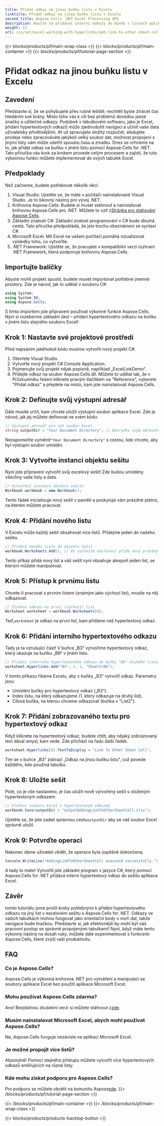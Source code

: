 ```yaml
---
title: Přidat odkaz na jinou buňku listu v Excelu
linktitle: Přidat odkaz na jinou buňku listu v Excelu
second_title: Aspose.Cells .NET Excel Processing API
description: Naučte se přidávat interní odkazy do buněk v listech aplikace Excel pomocí Aspose.Cells for .NET. Vylepšete navigaci ve svých tabulkách bez námahy.
weight: 11
url: /cs/net/excel-working-with-hyperlinks/add-link-to-other-sheet-cell/
---
```


{{< blocks/products/pf/main-wrap-class >}}
{{< blocks/products/pf/main-container >}}
{{< blocks/products/pf/tutorial-page-section >}}

# Přidat odkaz na jinou buňku listu v Excelu

## Zavedení
Představte si, že se pohybujete přes rušné letiště; nechtěli byste ztrácet čas hledáním své brány. Místo toho vás k cíli bez problémů dovedou jasné značky a užitečné odkazy. Podobně v tabulkovém softwaru, jako je Excel, přidání hypertextových odkazů může zjednodušit navigaci a učinit vaše data uživatelsky přívětivějšími. Ať už spravujete složitý rozpočet, sledujete prodeje nebo zpracováváte jakýkoli velký soubor dat, možnost propojení s jinými listy vám může ušetřit spoustu času a zmatku. Dnes se vrhneme na to, jak přidat odkaz na buňku v jiném listu pomocí Aspose.Cells for .NET. Tato příručka vás krok za krokem provede celým procesem a zajistí, že tuto výkonnou funkci můžete implementovat do svých tabulek Excel.
## Předpoklady
Než začneme, budete potřebovat několik věcí:
1. Visual Studio: Ujistěte se, že máte v počítači nainstalované Visual Studio. Je to šikovný nástroj pro vývoj .NET.
2. Knihovna Aspose.Cells: Budete si muset stáhnout a nainstalovat knihovnu Aspose.Cells pro .NET. Můžete to vzít z[Stránka pro stahování Aspose Cells](https://releases.aspose.com/cells/net/).
3. Základní znalosti C#: Základní znalost programování v C# bude dlouhá cesta. Tato příručka předpokládá, že jste trochu obeznámeni se syntaxí C#.
4. Microsoft Excel: Mít Excel na vašem počítači pomáhá vizualizovat výsledky toho, co vytvoříte.
5. .NET Framework: Ujistěte se, že pracujete v kompatibilní verzi rozhraní .NET Framework, která podporuje knihovnu Aspose.Cells.
## Importujte balíčky
Abyste mohli projekt spustit, budete muset importovat potřebné jmenné prostory. Zde je návod, jak to udělat v souboru C#:
```csharp
using System;
using System.IO;
using Aspose.Cells;
```
S tímto importem jste připraveni používat výkonné funkce Aspose.Cells. 
Nyní si rozeberme základní úkol – přidání hypertextového odkazu na buňku v jiném listu stejného souboru Excel! 
## Krok 1: Nastavte své projektové prostředí
Před napsáním jakéhokoli kódu musíme vytvořit nový projekt C#. 
1. Otevřete Visual Studio.
2. Vytvořte nový projekt C# Console Application. 
3. Pojmenujte svůj projekt nějak popisně, například „ExcelLinkDemo“.
4. Přidejte odkaz na soubor Aspose.Cells.dll. Můžete to udělat tak, že v Průzkumníku řešení kliknete pravým tlačítkem na "Reference", vyberete "Přidat odkaz" a přejdete na místo, kam jste nainstalovali Aspose.Cells.
## Krok 2: Definujte svůj výstupní adresář
Dále musíte určit, kam chcete uložit výstupní soubor aplikace Excel. Zde je návod, jak jej můžete definovat ve svém kódu:
```csharp
// Výstupní adresář pro váš soubor Excel
string outputDir = "Your Document Directory"; // Nahraďte svým adresářem
```
 Nezapomeňte vyměnit`"Your Document Directory"` s cestou, kde chcete, aby byl výstupní soubor umístěn.
## Krok 3: Vytvořte instanci objektu sešitu
Nyní jste připraveni vytvořit svůj excelový sešit! Zde budou umístěny všechny vaše listy a data.
```csharp
// Vytvoření instance objektu sešitu
Workbook workbook = new Workbook();
```
Tento řádek inicializuje nový sešit v paměti a poskytuje vám prázdné plátno, na kterém můžete pracovat.
## Krok 4: Přidání nového listu
V Excelu může každý sešit obsahovat více listů. Přidejme jeden do našeho sešitu.
```csharp
// Přidání nového listu do objektu Sešit
workbook.Worksheets.Add(); // Ve výchozím nastavení přidá nový prázdný list
```
Tento příkaz přidá nový list a váš sešit nyní obsahuje alespoň jeden list, se kterým můžete manipulovat.
## Krok 5: Přístup k prvnímu listu
Chcete-li pracovat s prvním listem (známým jako výchozí list), musíte na něj odkazovat.
```csharp
// Získání odkazu na první (výchozí) list
Worksheet worksheet = workbook.Worksheets[0];
```
 Teď,`worksheet` je odkaz na první list, kam přidáme náš hypertextový odkaz.
## Krok 6: Přidání interního hypertextového odkazu
Tady je ta vzrušující část! V buňce „B3“ vytvoříme hypertextový odkaz, který ukazuje na buňku „B9“ v jiném listu.
```csharp
// Přidání interního hypertextového odkazu do buňky "B9" druhého listu "Sheet2"
worksheet.Hyperlinks.Add("B3", 1, 1, "Sheet2!B9");
```
V tomto příkazu říkáme Excelu, aby z buňky „B3“ vytvořil odkaz. Parametry jsou:
- Umístění buňky pro hypertextový odkaz („B3“).
- Index listu, na který odkazujeme (1, který odkazuje na druhý list).
- Cílová buňka, na kterou chceme odkazovat (buňka v "List2").
## Krok 7: Přidání zobrazovaného textu pro hypertextový odkaz
Když kliknete na hypertextový odkaz, budete chtít, aby nějaký zobrazovaný text dával smysl, kam vede. Zde přichází na řadu další řádek.
```csharp
worksheet.Hyperlinks[0].TextToDisplay = "Link To Other Sheet Cell";
```
Tím se v buňce „B3“ zobrazí „Odkaz na jinou buňku listu“, což povede každého, kdo používá tabulku.
## Krok 8: Uložte sešit
Poté, co je vše nastaveno, je čas uložit nově vytvořený sešit s vloženým hypertextovým odkazem.
```csharp
// Uložení souboru Excel s hypertextovým odkazem
workbook.Save(outputDir + "outputAddingLinkToOtherSheetCell.xlsx");
```
 Ujistěte se, že jste zadali správnou cestu`outputDir` aby se váš soubor Excel správně uložil.
## Krok 9: Potvrďte operaci
Nakonec dáme uživateli vědět, že operace byla úspěšně dokončena.
```csharp
Console.WriteLine("AddingLinkToOtherSheetCell executed successfully.");
```
A tady to máte! Vytvořili jste základní program v jazyce C#, který pomocí Aspose.Cells for .NET přidává interní hypertextový odkaz do sešitu aplikace Excel.
## Závěr
tomto tutoriálu jsme prošli kroky potřebnými k přidání hypertextového odkazu na jiný list v excelovém sešitu s Aspose.Cells for .NET. Odkazy ve vašich tabulkách mohou fungovat jako orientační body v moři dat, takže navigace bude hračkou. Představte si, jak efektivnější by mohl být váš pracovní postup se správně propojenými tabulkami! Nyní, když máte tento výkonný nástroj na dosah ruky, můžete dále experimentovat s funkcemi Aspose.Cells, které zvýší vaši produktivitu.
## FAQ
### Co je Aspose.Cells?  
Aspose.Cells je výkonná knihovna .NET pro vytváření a manipulaci se soubory aplikace Excel bez použití aplikace Microsoft Excel.
### Mohu používat Aspose.Cells zdarma?  
 Ano! Bezplatnou zkušební verzi si můžete stáhnout z[zde](https://releases.aspose.com/).
### Musím nainstalovat Microsoft Excel, abych mohl používat Aspose.Cells?  
Ne, Aspose.Cells funguje nezávisle na aplikaci Microsoft Excel.
### Je možné propojit více listů?  
Absolutně! Pomocí stejného přístupu můžete vytvořit více hypertextových odkazů směřujících na různé listy.
### Kde mohu získat podporu pro Aspose.Cells?  
 Pro podporu se můžete obrátit na komunitu Aspose[zde](https://forum.aspose.com/c/cells/9).
{{< /blocks/products/pf/tutorial-page-section >}}

{{< /blocks/products/pf/main-container >}}
{{< /blocks/products/pf/main-wrap-class >}}

{{< blocks/products/products-backtop-button >}}
